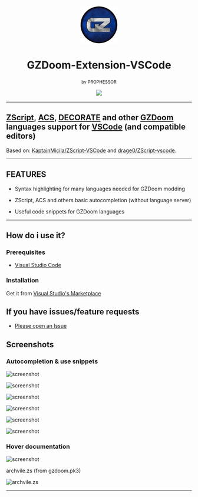 <p align="center"><img width="100" height="100" src="./icons/GZDoom.png"></p>
<h1 align="center">GZDoom-Extension-VSCode</h1>
<center><small align="center">by PROPHESSOR</small></center>

<p align="center">
<a href="https://github.com/PROPHESSOR/GZDoom-Extension-VSCode"><img src="https://img.shields.io/github/stars/PROPHESSOR/GZDoom-Extension-VSCode?style=for-the-badge"></a>
</p>

---

## [ZScript](https://zdoom.org/wiki/ZScript), [ACS](https://zdoom.org/wiki/ACS), [DECORATE](https://zdoom.org/wiki/DECORATE) and other [GZDoom](https://zdoom.org/index) languages support for [VSCode](https://code.visualstudio.com/) (and compatible editors)

Based on: [KaptainMicila/ZScript-VSCode](https://github.com/KaptainMicila/ZScript-VSCode) and [drage0/ZScript-vscode](https://github.com/drage0/ZScript-vscode).

---

## FEATURES

- Syntax highlighting for many languages needed for GZDoom modding

- ZScript, ACS and others basic autocompletion (without language server)

- Useful code snippets for GZDoom languages

---

## How do i use it?

### Prerequisites

- [Visual Studio Code](https://code.visualstudio.com/Download)

### Installation

Get it from [Visual Studio's Marketplace](https://marketplace.visualstudio.com/items?itemName=PROPHESSOR.gzdoom-extension)

## If you have issues/feature requests

- [Please open an Issue](https://github.com/PROPHESSOR/GZDoom-Extension-VSCode/issues)

## Screenshots

### Autocompletion & use snippets

![screenshot](https://raw.githubusercontent.com/PROPHESSOR/GZDoom-Extension-VSCode/master/icons/7.png)

![screenshot](https://raw.githubusercontent.com/PROPHESSOR/GZDoom-Extension-VSCode/master/icons/4.png)

![screenshot](https://raw.githubusercontent.com/PROPHESSOR/GZDoom-Extension-VSCode/master/icons/5.png)

![screenshot](https://raw.githubusercontent.com/PROPHESSOR/GZDoom-Extension-VSCode/master/icons/1.png)

![screenshot](https://raw.githubusercontent.com/PROPHESSOR/GZDoom-Extension-VSCode/master/icons/2.png)

![screenshot](https://raw.githubusercontent.com/PROPHESSOR/GZDoom-Extension-VSCode/master/icons/6.png)

### Hover documentation

![screenshot](https://raw.githubusercontent.com/PROPHESSOR/GZDoom-Extension-VSCode/master/icons/3.png)

archvile.zs (from gzdoom.pk3)

![archvile.zs](https://raw.githubusercontent.com/KaptainMicila/ZScript-VSCode/master/icons/CodeScreenshot.png)

---
